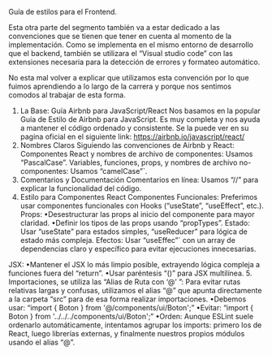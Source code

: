 Guía de estilos para el Frontend.

Esta otra parte del segmento también va a estar dedicado a las convenciones que se tienen que tener en cuenta al momento de la implementación. Como se implementa en el mismo entorno de desarrollo que el backend, también se utilizara el “Visual studio code” con las extensiones necesaria para la detección de errores y formateo automático. 

No esta mal volver a explicar que utilizamos esta convención por lo que fuimos aprendiendo a lo largo de la carrera y porque nos sentimos comodos al trabajar de esta forma.


1. La Base: Guía Airbnb para JavaScript/React
Nos basamos en la popular Guía de Estilo de Airbnb para JavaScript. Es muy completa y nos ayuda a mantener el código ordenado y consistente. Se la puede ver en su pagina oficial en el siguiente link: https://airbnb.io/javascript/react/
2. Nombres Claros
Siguiendo las convenciones de Airbnb y React:
Componentes React y nombres de archivo de componentes: Usamos “PascalCase”.
Variables, funciones, props, y nombres de archivo no-componentes: Usamos “camelCase”`.
3. Comentarios y Documentación
Comentarios en línea: Usamos “//” para explicar la funcionalidad del código.
4. Estilo para Componentes React
Componentes Funcionales: Preferimos usar componentes funcionales con Hooks (“useState”, “useEffect”, etc.).
Props:
	•Desestructurar las props al inicio del componente para mayor claridad.
	•Definir los tipos de las props usando “propTypes”.
Estado: Usar “useState” para estados simples, “useReducer” para lógica de estado más compleja.
Efectos: Usar “useEffec”` con un array de dependencias claro y específico para evitar ejecuciones innecesarias.

JSX:
	•Mantener el JSX lo más limpio posible, extrayendo lógica compleja a funciones fuera del “return”.
	•Usar paréntesis “()” para JSX multilínea.
5. Importaciones, se utiliza las “Alias de Ruta con ‘@’ ”: Para evitar rutas relativas largas y confusas, utilizamos el alias “@” que apunta directamente a la carpeta “src” para de esa forma realizar importaciones. 
	•Debemos usar: “import { Boton } from '@/components/ui/Boton';” 
	•Evitar: “import { Boton } from '../../../components/ui/Boton';” 
	•Orden: Aunque ESLint suele ordenarlo automáticamente, intentamos agrupar los imports: primero los de React, luego librerías externas, y finalmente nuestros propios módulos usando 	el alias “@”.
